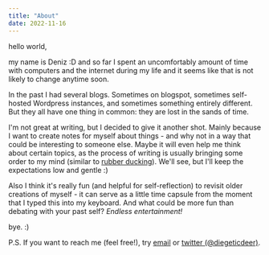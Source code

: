 ```yaml
---
title: "About"
date: 2022-11-16
---
```


hello world,

my name is Deniz :D and so far I spent an uncomfortably amount of time with computers and the internet during my life and it seems like that is not likely to change anytime soon.

In the past I had several blogs. Sometimes on blogspot, sometimes self-hosted Wordpress instances, and sometimes something entirely different. But they all have one thing in common: they are lost in the sands of time. 

I'm not great at writing, but I decided to give it another shot. Mainly because I want to create notes for myself about things - and why not in a way that could be interesting to someone else. Maybe it will even help me think about certain topics, as the process of writing is usually bringing some order to my mind (similar to [rubber ducking](https://en.wikipedia.org/wiki/Rubber_duck_debugging)). We'll see, but I'll keep the expectations low and gentle :) 

Also I think it's really fun (and helpful for self-reflection) to revisit older creations of myself - it can serve as a little time capsule from the moment that I typed this into my keyboard. And what could be more fun than debating with your past self? *Endless entertainment!*

bye. :)

P.S. If you want to reach me (feel free!), try [email](mailto:hello@ledeniz.de) or [twitter (@diegeticdeer)](https://twitter.com/diegeticdeer).

